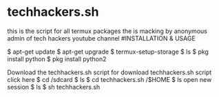 # techhackers.sh
this is the script for all termux packages the is macking by anonymous admin of tech hackers youtube channel
#INSTALLATION & USAGE

$ apt-get update
$ apt-get upgrade
$ termux-setup-storage
$ ls
$ pkg install python
$ pkg install python2

Download the techhackers.sh script
for download techhackers.sh script click here
$ cd /sdcard
$ ls
$ cd techhackers.sh /$HOME
$ ls
open new session
$ ls
$ sh techhackers.sh <this is the install all packages in script>
